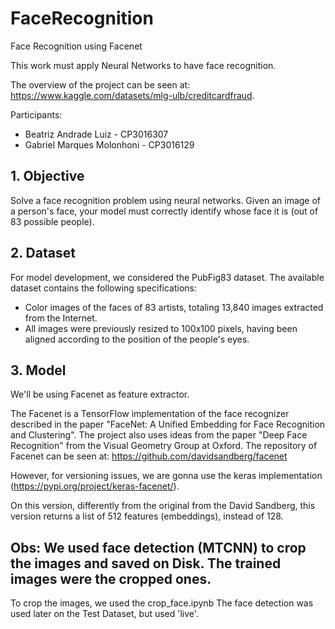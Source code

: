 # FaceRecognition
Face Recognition using Facenet

This work must apply Neural Networks to have face recognition.

The overview of the project can be seen at: https://www.kaggle.com/datasets/mlg-ulb/creditcardfraud.

Participants:
* Beatriz Andrade Luiz - CP3016307
* Gabriel Marques Molonhoni - CP3016129

## 1. Objective

Solve a face recognition problem using neural networks. Given an image of a person's face, your model must correctly identify whose face it is (out of 83 possible people).

## 2. Dataset
For model development, we considered the PubFig83 dataset. The available dataset contains the following specifications:

* Color images of the faces of 83 artists, totaling 13,840 images extracted from the Internet.
* All images were previously resized to 100x100 pixels, having been aligned according to the position of the people's eyes.

## 3. Model
We'll be using Facenet as feature extractor.

The Facenet is a TensorFlow implementation of the face recognizer described in the paper "FaceNet: A Unified Embedding for Face Recognition and Clustering". 
The project also uses ideas from the paper "Deep Face Recognition" from the Visual Geometry Group at Oxford.
The repository of Facenet can be seen at: https://github.com/davidsandberg/facenet

However, for versioning issues, we are gonna use the keras implementation (https://pypi.org/project/keras-facenet/).

On this version, differently from the original from the David Sandberg, this version returns a list of 512 features (embeddings), instead of 128.

## Obs: We used face detection (MTCNN) to crop the images and saved on Disk. The trained images were the cropped ones.
To crop the images, we used the crop_face.ipynb
The face detection was used later on the Test Dataset, but used 'live'.
